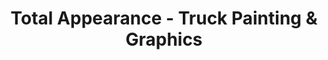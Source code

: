 ---
title: "Total Appearance - Truck Painting & Graphics"
url: /city-of-pewaukee/total-appearance-truck-painting-and-graphics/
shop: car repair
---